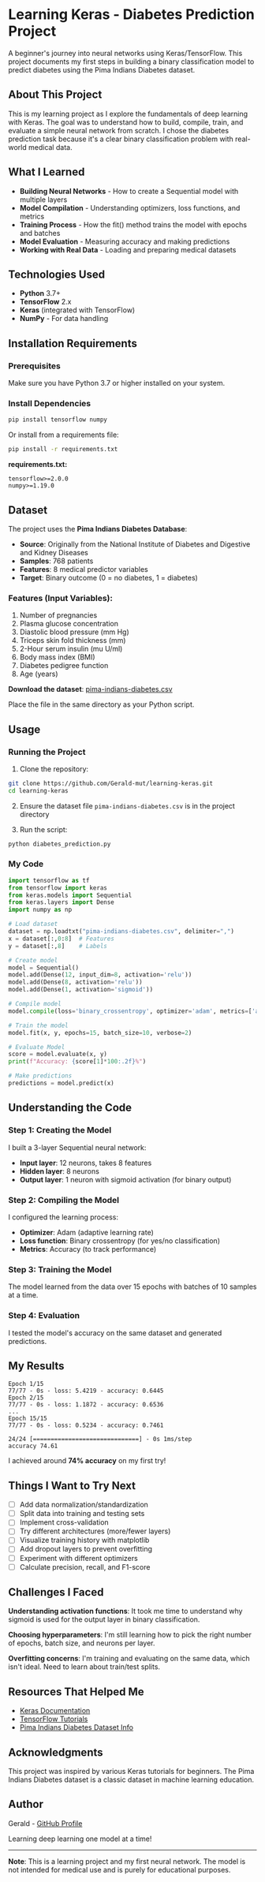 # Learning Keras - Diabetes Prediction Project

A beginner's journey into neural networks using Keras/TensorFlow. This project documents my first steps in building a binary classification model to predict diabetes using the Pima Indians Diabetes dataset.

## About This Project

This is my learning project as I explore the fundamentals of deep learning with Keras. The goal was to understand how to build, compile, train, and evaluate a simple neural network from scratch. I chose the diabetes prediction task because it's a clear binary classification problem with real-world medical data.

## What I Learned

* **Building Neural Networks** - How to create a Sequential model with multiple layers
* **Model Compilation** - Understanding optimizers, loss functions, and metrics
* **Training Process** - How the fit() method trains the model with epochs and batches
* **Model Evaluation** - Measuring accuracy and making predictions
* **Working with Real Data** - Loading and preparing medical datasets

## Technologies Used

* **Python** 3.7+
* **TensorFlow** 2.x
* **Keras** (integrated with TensorFlow)
* **NumPy** - For data handling

## Installation Requirements

### Prerequisites

Make sure you have Python 3.7 or higher installed on your system.

### Install Dependencies
```bash
pip install tensorflow numpy
```

Or install from a requirements file:
```bash
pip install -r requirements.txt
```

**requirements.txt:**
```
tensorflow>=2.0.0
numpy>=1.19.0
```

## Dataset

The project uses the **Pima Indians Diabetes Database**:
- **Source**: Originally from the National Institute of Diabetes and Digestive and Kidney Diseases
- **Samples**: 768 patients
- **Features**: 8 medical predictor variables
- **Target**: Binary outcome (0 = no diabetes, 1 = diabetes)

### Features (Input Variables):
1. Number of pregnancies
2. Plasma glucose concentration
3. Diastolic blood pressure (mm Hg)
4. Triceps skin fold thickness (mm)
5. 2-Hour serum insulin (mu U/ml)
6. Body mass index (BMI)
7. Diabetes pedigree function
8. Age (years)

**Download the dataset**: [pima-indians-diabetes.csv](https://raw.githubusercontent.com/jbrownlee/Datasets/master/pima-indians-diabetes.data.csv)

Place the file in the same directory as your Python script.

## Usage

### Running the Project

1. Clone the repository:
```bash
git clone https://github.com/Gerald-mut/learning-keras.git
cd learning-keras
```

2. Ensure the dataset file `pima-indians-diabetes.csv` is in the project directory

3. Run the script:
```bash
python diabetes_prediction.py
```

### My Code
```python
import tensorflow as tf
from tensorflow import keras
from keras.models import Sequential
from keras.layers import Dense
import numpy as np

# Load dataset
dataset = np.loadtxt("pima-indians-diabetes.csv", delimiter=",")
x = dataset[:,0:8]  # Features
y = dataset[:,8]    # Labels

# Create model
model = Sequential()
model.add(Dense(12, input_dim=8, activation='relu'))
model.add(Dense(8, activation='relu'))
model.add(Dense(1, activation='sigmoid'))

# Compile model
model.compile(loss='binary_crossentropy', optimizer='adam', metrics=['accuracy'])

# Train the model
model.fit(x, y, epochs=15, batch_size=10, verbose=2)

# Evaluate Model
score = model.evaluate(x, y)
print(f"Accuracy: {score[1]*100:.2f}%")

# Make predictions
predictions = model.predict(x)
```

## Understanding the Code

### Step 1: Creating the Model
I built a 3-layer Sequential neural network:
- **Input layer**: 12 neurons, takes 8 features
- **Hidden layer**: 8 neurons
- **Output layer**: 1 neuron with sigmoid activation (for binary output)

### Step 2: Compiling the Model
I configured the learning process:
- **Optimizer**: Adam (adaptive learning rate)
- **Loss function**: Binary crossentropy (for yes/no classification)
- **Metrics**: Accuracy (to track performance)

### Step 3: Training the Model
The model learned from the data over 15 epochs with batches of 10 samples at a time.

### Step 4: Evaluation
I tested the model's accuracy on the same dataset and generated predictions.

## My Results
```
Epoch 1/15
77/77 - 0s - loss: 5.4219 - accuracy: 0.6445
Epoch 2/15
77/77 - 0s - loss: 1.1872 - accuracy: 0.6536
...
Epoch 15/15
77/77 - 0s - loss: 0.5234 - accuracy: 0.7461

24/24 [==============================] - 0s 1ms/step
accuracy 74.61
```

I achieved around **74% accuracy** on my first try!

## Things I Want to Try Next

- [ ] Add data normalization/standardization
- [ ] Split data into training and testing sets
- [ ] Implement cross-validation
- [ ] Try different architectures (more/fewer layers)
- [ ] Visualize training history with matplotlib
- [ ] Add dropout layers to prevent overfitting
- [ ] Experiment with different optimizers
- [ ] Calculate precision, recall, and F1-score

## Challenges I Faced

**Understanding activation functions**: It took me time to understand why sigmoid is used for the output layer in binary classification.

**Choosing hyperparameters**: I'm still learning how to pick the right number of epochs, batch size, and neurons per layer.

**Overfitting concerns**: I'm training and evaluating on the same data, which isn't ideal. Need to learn about train/test splits.

## Resources That Helped Me

- [Keras Documentation](https://keras.io/)
- [TensorFlow Tutorials](https://www.tensorflow.org/tutorials)
- [Pima Indians Diabetes Dataset Info](https://www.kaggle.com/datasets/uciml/pima-indians-diabetes-database)

## Acknowledgments

This project was inspired by various Keras tutorials for beginners. The Pima Indians Diabetes dataset is a classic dataset in machine learning education.

## Author

Gerald - [GitHub Profile](https://github.com/Gerald-mut)

Learning deep learning one model at a time!

---

**Note**: This is a learning project and my first neural network. The model is not intended for medical use and is purely for educational purposes.
